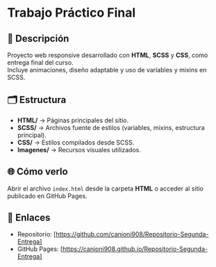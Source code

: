 # Trabajo Práctico Final

## 📖 Descripción
Proyecto web responsive desarrollado con **HTML**, **SCSS** y **CSS**, como entrega final del curso.  
Incluye animaciones, diseño adaptable y uso de variables y mixins en SCSS.

## 🗂️ Estructura
- **HTML/** → Páginas principales del sitio.  
- **SCSS/** → Archivos fuente de estilos (variables, mixins, estructura principal).  
- **CSS/** → Estilos compilados desde SCSS.  
- **Imagenes/** → Recursos visuales utilizados.

## 🌐 Cómo verlo
Abrir el archivo `index.html` desde la carpeta **HTML** o acceder al sitio publicado en GitHub Pages.

## 🔗 Enlaces
- Repositorio: [https://github.com/canioni908/Repositorio-Segunda-Entrega]
- GitHub Pages: [https://canioni908.github.io/Repositorio-Segunda-Entrega]
